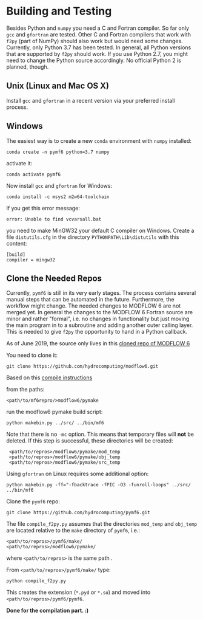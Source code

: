 # Building and Testing

Besides Python and `numpy` you need a C and Fortran compiler.
So far only `gcc` and `gfortran` are tested.
Other C and Fortran compilers that work with `f2py` (part of NumPy) should also work
but would need some changes.
Currently, only Python 3.7 has been tested.
In general, all Python versions that are supported by `f2py` should work.
If you use Python 2.7, you might need to change the Python source accordingly.
No official Python 2 is planned, though.


## Unix (Linux and Mac OS X)

Install `gcc` and `gfortran` in a recent version via your preferred install
process.

## Windows

The easiest way is to create a new `conda` environment with `numpy` installed:

    conda create -n pymf6 python=3.7 numpy

activate it:

    conda activate pymf6

Now install `gcc` and `gfortran` for Windows:

    conda install -c msys2 m2w64-toolchain


If you get this error message:

    error: Unable to find vcvarsall.bat

you need to make MinGW32 your default C compiler on Windows.
Create a file `distutils.cfg` in  the directory `PYTHONPATH\Lib\distutils`
with this content:

    [build]
    compiler = mingw32

## Clone the Needed Repos

Currently, `pymf6` is still in its very early stages.
The process contains several manual steps that can be automated in the
future.
Furthermore, the workflow might change.
The needed changes to MODFLOW 6 are not merged yet.
In general the changes to the MODFLOW 6 Fortran source are minor and
rather "formal", i.e. no changes in functionality but just moving the
main program in to a subroutine and adding another outer calling layer.
This is needed to give `f2py` the opportunity to hand in a Python callback.

As of June 2019, the source only lives in this
[cloned repo of MODFLOW 6](https://github.com/hydrocomputing/modflow6)

You need to clone it:

    git clone https://github.com/hydrocomputing/modflow6.git

Based on this
[compile instructions](https://github.com/hydrocomputing/modflow6/blob/develop/DEVELOPER.md)

from the paths:

    <path/to/mf6repro/>modflow6/pymake

run the modflow6 pymake build script:

    python makebin.py ../src/ ../bin/mf6

Note that there is no `-mc` option.
This means that temporary files will **not** be deleted.
If this step is successful, these directories will be created:

     <path/to/repros>/modflow6/pymake/mod_temp
     <path/to/repros>/modflow6/pymake/obj_temp
     <path/to/repros>/modflow6/pymake/src_temp

Using `gfortran` on Linux requires some additional option:

    python makebin.py -ff="-fbacktrace -fPIC -O3 -funroll-loops" ../src/ ../bin/mf6


Clone the `pymf6` repo:

    git clone https://github.com/hydrocomputing/pymf6.git

The file `compile_f2py.py` assumes that the directories `mod_temp` and
`obj_temp` are located relative to the `make` directory of `pymf6`, i.e.:

    <path/to/repros>/pymf6/make/
    <path/to/repros>/modflow6/pymake/

where `<path/to/repros>` is the same path .


From `<path/to/repros>/pymf6/make/` type:

    python compile_f2py.py

This creates the extension (`*.pyd` or `*.so`) and moved into
`<path/to/repros>/pymf6/pymf6`.

**Done for the compilation part. :)**
